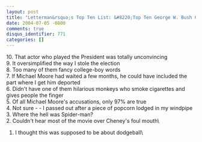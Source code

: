 ```yaml
---
layout: post
title: "Letterman&rsquo;s Top Ten List: &#8220;Top Ten George W. Bush Complaints About &quot;Fahrenheit 9/11&quot;"
date: 2004-07-05 -0800
comments: true
disqus_identifier: 771
categories: []
---
```

​10. That actor who played the President was totally unconvincing\
 9. It oversimplified the way I stole the election\
 8. Too many of them fancy college-boy words\
 7. If Michael Moore had waited a few months, he could have included the
part where I get him deported\
 6. Didn't have one of them hilarious monkeys who smoke cigarettes and
gives people the finger\
 5. Of all Michael Moore's accusations, only 97% are true\
 4. Not sure - - I passed out after a piece of popcorn lodged in my
windpipe\
 3. Where the hell was Spider-man?\
 2. Couldn't hear most of the movie over Cheney's foul mouth\
 1. I thought this was supposed to be about dodgeball\


